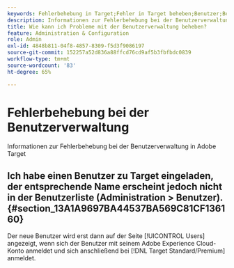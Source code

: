 ```yaml
---
keywords: Fehlerbehebung in Target;Fehler in Target beheben;Benutzer;Benutzerverwaltung
description: Informationen zur Fehlerbehebung bei der Benutzerverwaltung in Adobe Target
title: Wie kann ich Probleme mit der Benutzerverwaltung beheben?
feature: Administration & Configuration
role: Admin
exl-id: 4848b811-04f8-4857-8309-f5d3f9086197
source-git-commit: 152257a52d836a88ffcd76cd9af5b3fbfbdc0839
workflow-type: tm+mt
source-wordcount: '83'
ht-degree: 65%

---
```


# Fehlerbehebung bei der Benutzerverwaltung

Informationen zur Fehlerbehebung bei der Benutzerverwaltung in Adobe Target

## Ich habe einen Benutzer zu Target eingeladen, der entsprechende Name erscheint jedoch nicht in der Benutzerliste (Administration > Benutzer). {#section_13A1A9697BA44537BA569C81CF136160}

Der neue Benutzer wird erst dann auf der Seite [!UICONTROL Users] angezeigt, wenn sich der Benutzer mit seinem Adobe Experience Cloud-Konto anmeldet und sich anschließend bei [!DNL Target Standard/Premium] anmeldet.
